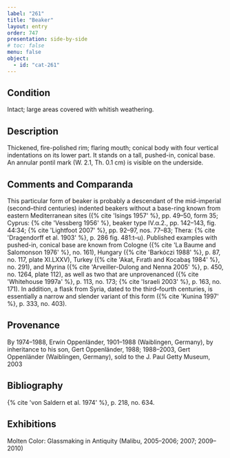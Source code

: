 ```yaml
---
label: "261"
title: "Beaker"
layout: entry
order: 747
presentation: side-by-side
# toc: false
menu: false
object:
  - id: "cat-261"
---
```


## Condition

Intact; large areas covered with whitish weathering.

## Description

Thickened, fire-polished rim; flaring mouth; conical body with four vertical indentations on its lower part. It stands on a tall, pushed-in, conical base. An annular pontil mark (W. 2.1, Th. 0.1 cm) is visible on the underside.

## Comments and Comparanda

This particular form of beaker is probably a descendant of the mid-imperial (second–third centuries) indented beakers without a base-ring known from eastern Mediterranean sites ({% cite 'Isings 1957' %}, pp. 49–50, form 35; Cyprus: {% cite 'Vessberg 1956' %}, beaker type IV.α.2., pp. 142–143, fig. 44:34; {% cite 'Lightfoot 2007' %}, pp. 92–97, nos. 77–83; Thera: {% cite 'Dragendorff et al. 1903' %}, p. 286 fig. 481:t–u). Published examples with pushed-in, conical base are known from Cologne ({% cite 'La Baume and Salomonson 1976' %}, no. 161), Hungary ({% cite 'Barkóczi 1988' %}, p. 87, no. 117, plate XI.LXXV), Turkey ({% cite 'Akat, Fıratlı and Kocabaş 1984' %}, no. 291), and Myrina ({% cite 'Arveiller-Dulong and Nenna 2005' %}, p. 450, no. 1264, plate 112), as well as two that are unprovenanced ({% cite 'Whitehouse 1997a' %}, p. 113, no. 173; {% cite 'Israeli 2003' %}, p. 163, no. 171). In addition, a flask from Syria, dated to the third–fourth centuries, is essentially a narrow and slender variant of this form ({% cite 'Kunina 1997' %}, p. 333, no. 403).

## Provenance

By 1974–1988, Erwin Oppenländer, 1901–1988 (Waiblingen, Germany), by inheritance to his son, Gert Oppenländer, 1988; 1988–2003, Gert Oppenländer (Waiblingen, Germany), sold to the J. Paul Getty Museum, 2003

## Bibliography

{% cite 'von Saldern et al. 1974' %}, p. 218, no. 634.

## Exhibitions

Molten Color: Glassmaking in Antiquity (Malibu, 2005–2006; 2007; 2009–2010)